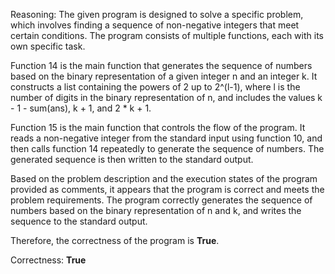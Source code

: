 Reasoning: The given program is designed to solve a specific problem, which involves finding a sequence of non-negative integers that meet certain conditions. The program consists of multiple functions, each with its own specific task.

Function 14 is the main function that generates the sequence of numbers based on the binary representation of a given integer n and an integer k. It constructs a list containing the powers of 2 up to 2^(l-1), where l is the number of digits in the binary representation of n, and includes the values k - 1 - sum(ans), k + 1, and 2 * k + 1.

Function 15 is the main function that controls the flow of the program. It reads a non-negative integer from the standard input using function 10, and then calls function 14 repeatedly to generate the sequence of numbers. The generated sequence is then written to the standard output.

Based on the problem description and the execution states of the program provided as comments, it appears that the program is correct and meets the problem requirements. The program correctly generates the sequence of numbers based on the binary representation of n and k, and writes the sequence to the standard output.

Therefore, the correctness of the program is **True**.

Correctness: **True**